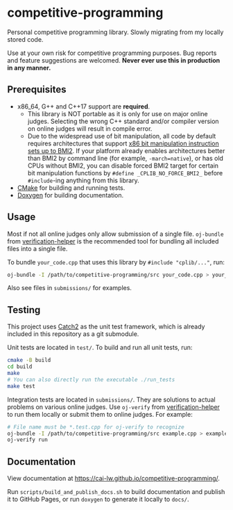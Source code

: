 # competitive-programming
Personal competitive programming library. Slowly migrating from my locally stored code.

Use at your own risk for competitive programming purposes. Bug reports and feature suggestions are welcomed.
**Never ever use this in production in any manner.**

## Prerequisites
* x86_64, G++ and C++17 support are **required**.
  * This library is NOT portable as it is only for use on major online judges.
    Selecting the wrong C++ standard and/or compiler version on online judges will result in compile error.
  * Due to the widespread use of bit manipulation, all code by default requires architectures that support
    [x86 bit manipulation instruction sets up to BMI2](https://en.wikipedia.org/wiki/X86_Bit_manipulation_instruction_set#BMI2_(Bit_Manipulation_Instruction_Set_2)).
    If your platform already enables architectures better than BMI2 by command line (for example, `-march=native`),
    or has old CPUs without BMI2, you can disable forced BMI2 target for certain bit manipulation functions
    by `#define _CPLIB_NO_FORCE_BMI2_` before `#include`-ing anything from this library.
* [CMake](https://cmake.org/) for building and running tests.
* [Doxygen](https://www.doxygen.nl/) for building documentation.

## Usage
Most if not all online judges only allow submission of a single file.
`oj-bundle` from [verification-helper](https://github.com/online-judge-tools/verification-helper)
is the recommended tool for bundling all included files into a single file.

To bundle `your_code.cpp` that uses this library by `#include "cplib/..."`, run:
```sh
oj-bundle -I /path/to/competitive-programming/src your_code.cpp > your_code.bundle.cpp
```

Also see files in `submissions/` for examples.

## Testing
This project uses [Catch2](https://github.com/catchorg/Catch2/tree/v2.x) as the unit test framework, which is already
included in this repository as a git submodule. 

Unit tests are located in `test/`. To build and run all unit tests, run:
```sh
cmake -B build
cd build
make
# You can also directly run the executable ./run_tests
make test
```

Integration tests are located in `submissions/`. They are solutions to actual problems on various online judges.
Use `oj-verify` from [verification-helper](https://github.com/online-judge-tools/verification-helper) to run them
locally or submit them to online judges. For example:
```sh
# File name must be *.test.cpp for oj-verify to recognize
oj-bundle -I /path/to/competitive-programming/src example.cpp > example.test.cpp
oj-verify run
```

## Documentation
View documentation at https://cai-lw.github.io/competitive-programming/.

Run `scripts/build_and_publish_docs.sh` to build documentation and publish it to GitHub Pages, or run `doxygen` to
generate it locally to `docs/`.